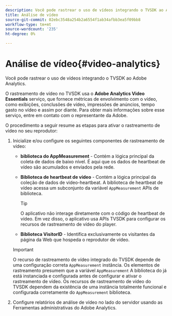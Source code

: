 ```yaml
---
description: Você pode rastrear o uso de vídeos integrando o TVSDK ao Adobe Analytics.
title: Análise de vídeo
source-git-commit: 02ebc3548a254b2a6554f1ab34afbb3ea5f09bb8
workflow-type: tm+mt
source-wordcount: '235'
ht-degree: 0%

---
```


# Análise de vídeo{#video-analytics}

Você pode rastrear o uso de vídeos integrando o TVSDK ao Adobe Analytics.

O rastreamento de vídeo no TVSDK usa o **Adobe Analytics Video Essentials** serviço, que fornece métricas de envolvimento com o vídeo, como exibições, conclusões de vídeo, impressões de anúncios, tempo gasto no vídeo e assim por diante. Para obter mais informações sobre esse serviço, entre em contato com o representante da Adobe.

O procedimento a seguir resume as etapas para ativar o rastreamento de vídeo no seu reprodutor:

1. Inicialize e/ou configure os seguintes componentes de rastreamento de vídeo:

   * **biblioteca do AppMeasurement** - Contém a lógica principal da coleta de dados de baixo nível. É aqui que os dados de heartbeat de vídeo são acumulados e enviados pela rede.
   * **Biblioteca de heartbeat de vídeo** - Contém a lógica principal da coleção de dados de video-heartbeat. A biblioteca de heartbeat de vídeo acessa um subconjunto da variável `AppMeasurement` APIs de biblioteca.

     >[!TIP]
     >
     >O aplicativo não interage diretamente com o código de heartbeat de vídeo. Em vez disso, o aplicativo usa APIs TVSDK para configurar os recursos de rastreamento de vídeo do player.

   * **Biblioteca VisitorID** - Identifica exclusivamente os visitantes da página da Web que hospeda o reprodutor de vídeo.

   >[!IMPORTANT]
   >
   >O recurso de rastreamento de vídeo integrado do TVSDK depende de uma configuração correta `AppMeasurement` instância. Os elementos de rastreamento presumem que a variável `AppMeasurement` A biblioteca do já está instanciada e configurada antes de configurar e ativar o rastreamento de vídeo. Os recursos de rastreamento de vídeo do TVSDK dependem da existência de uma instância totalmente funcional e configurada corretamente do `AppMeasurement` biblioteca.

1. Configure relatórios de análise de vídeo no lado do servidor usando as Ferramentas administrativas do Adobe Analytics.

